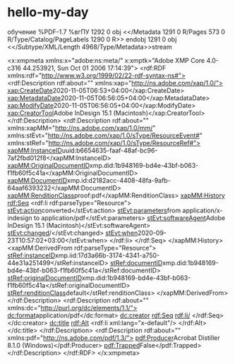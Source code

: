 # hello-my-day
обучение
%PDF-1.7
%вгПУ
1292 0 obj
<</Metadata 1291 0 R/Pages 573 0 R/Type/Catalog/PageLabels 1290 0 R>>
endobj
1291 0 obj
<</Subtype/XML/Length 4968/Type/Metadata>>stream
<?xpacket begin="п»ї" id="W5M0MpCehiHzreSzNTczkc9d"?>
<x:xmpmeta xmlns:x="adobe:ns:meta/" x:xmptk="Adobe XMP Core 4.0-c316 44.253921, Sun Oct 01 2006 17:14:39">
   <rdf:RDF xmlns:rdf="http://www.w3.org/1999/02/22-rdf-syntax-ns#">
      <rdf:Description rdf:about=""
            xmlns:xap="http://ns.adobe.com/xap/1.0/">
         <xap:CreateDate>2020-11-05T06:53+04:00</xap:CreateDate>
         <xap:MetadataDate>2020-11-05T06:56:05+04:00</xap:MetadataDate>
         <xap:ModifyDate>2020-11-05T06:56:05+04:00</xap:ModifyDate>
         <xap:CreatorTool>Adobe InDesign 15.1 (Macintosh)</xap:CreatorTool>
      </rdf:Description>
      <rdf:Description rdf:about=""
            xmlns:xapMM="http://ns.adobe.com/xap/1.0/mm/"
            xmlns:stEvt="http://ns.adobe.com/xap/1.0/sType/ResourceEvent#"
            xmlns:stRef="http://ns.adobe.com/xap/1.0/sType/ResourceRef#">
         <xapMM:InstanceID>uuid:b6654635-faaf-48af-bc96-7af2fbd012f8</xapMM:InstanceID>
         <xapMM:OriginalDocumentID>xmp.did:1b948169-bd4e-43bf-b063-f1fb60f5c41a</xapMM:OriginalDocumentID>
         <xapMM:DocumentID>xmp.id:d2182acc-4408-48fa-9afb-64aaf6393232</xapMM:DocumentID>
         <xapMM:RenditionClass>proof:pdf</xapMM:RenditionClass>
         <xapMM:History>
            <rdf:Seq>
               <rdf:li rdf:parseType="Resource">
                  <stEvt:action>converted</stEvt:action>
                  <stEvt:parameters>from application/x-indesign to application/pdf</stEvt:parameters>
                  <stEvt:softwareAgent>Adobe InDesign 15.1 (Macintosh)</stEvt:softwareAgent>
                  <stEvt:changed>/</stEvt:changed>
                  <stEvt:when>2020-09-23T10:57:02+03:00</stEvt:when>
               </rdf:li>
            </rdf:Seq>
         </xapMM:History>
         <xapMM:DerivedFrom rdf:parseType="Resource">
            <stRef:instanceID>xmp.iid:17d3a66b-3174-4341-a750-44e31a251499</stRef:instanceID>
            <stRef:documentID>xmp.did:1b948169-bd4e-43bf-b063-f1fb60f5c41a</stRef:documentID>
            <stRef:originalDocumentID>xmp.did:1b948169-bd4e-43bf-b063-f1fb60f5c41a</stRef:originalDocumentID>
            <stRef:renditionClass>default</stRef:renditionClass>
         </xapMM:DerivedFrom>
      </rdf:Description>
      <rdf:Description rdf:about=""
            xmlns:dc="http://purl.org/dc/elements/1.1/">
         <dc:format>application/pdf</dc:format>
         <dc:creator>
            <rdf:Seq>
               <rdf:li/>
            </rdf:Seq>
         </dc:creator>
         <dc:title>
            <rdf:Alt>
               <rdf:li xml:lang="x-default"/>
            </rdf:Alt>
         </dc:title>
      </rdf:Description>
      <rdf:Description rdf:about=""
            xmlns:pdf="http://ns.adobe.com/pdf/1.3/">
         <pdf:Producer>Acrobat Distiller 8.1.0 (Windows)</pdf:Producer>
         <pdf:Trapped>False</pdf:Trapped>
      </rdf:Description>
   </rdf:RDF>
</x:xmpmeta>
                                                                                     
